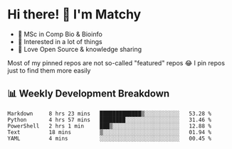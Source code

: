 # Hi there! 👋 I'm Matchy

- 🧬 MSc in Comp Bio & Bioinfo
- 🎈 Interested in a lot of things
- 💜 Love Open Source & knowledge sharing

Most of my pinned repos are not so-called "featured" repos 😂 I pin repos just to find them more easily

## 📊 Weekly Development Breakdown

<!--START_SECTION:waka-->

```text
Markdown     8 hrs 23 mins   █████████████▒░░░░░░░░░░░   53.28 %
Python       4 hrs 57 mins   ████████░░░░░░░░░░░░░░░░░   31.46 %
PowerShell   2 hrs 1 min     ███▒░░░░░░░░░░░░░░░░░░░░░   12.88 %
Text         18 mins         ▒░░░░░░░░░░░░░░░░░░░░░░░░   01.94 %
YAML         4 mins          ░░░░░░░░░░░░░░░░░░░░░░░░░   00.45 %
```

<!--END_SECTION:waka-->
